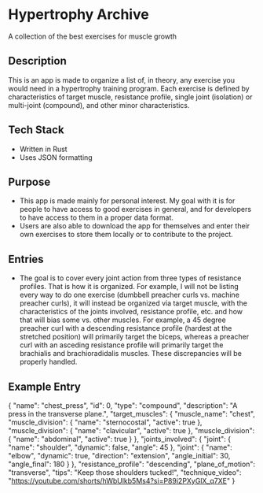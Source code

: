 # Hypertrophy Archive
A collection of the best exercises for muscle growth

## Description
This is an app is made to organize a list of, in theory, any exercise you would need in a hypertrophy training program. Each exercise is defined by characteristics of target muscle, resistance profile, single joint (isolation) or multi-joint (compound), and other minor characteristics.

## Tech Stack
- Written in Rust
- Uses JSON formatting 

## Purpose
- This app is made mainly for personal interest. My goal with it is for people to have access to good exercises in general, and for developers to have access to them in a proper data format.
- Users are also able to download the app for themselves and enter their own exercises to store them locally or to contribute to the project.

## Entries
- The goal is to cover every joint action from three types of resistance profiles. That is how it is organized. For example, I will not be listing every way to do one exercise (dumbbell preacher curls vs. machine preacher curls), it will instead be organized via target muscle, with the characteristics of the joints involved, resistance profile, etc. and how that will bias some vs. other muscles. For example, a 45 degree preacher curl with a descending resistance profile (hardest at the stretched position) will primarily target the biceps, whereas a preacher curl with an asceding resistance profile will primarily target the brachialis and brachioradidalis muscles. These discrepancies will be properly handled.

## Example Entry
{
	"name": "chest_press",
	"id": 0,
	"type": "compound",
	"description": "A press in the transverse plane.",
	"target_muscles": {
		"muscle_name": "chest",
		"muscle_division": {
			"name": "sternocostal",
			"active": true
		},
		"muscle_division": {
			"name": "clavicular",
			"active": true
		},
		"muscle_division": {
			"name": "abdominal",
			"active": true
		}
	},
	"joints_involved": {
		"joint": {
			"name": "shoulder",
			"dynamic": false,
			"angle": 45
		},
		"joint": {
			"name": "elbow",
			"dynamic": true,
			"direction": "extension",
			"angle_initial": 30,
			"angle_final": 180
		}
	},
	"resistance_profile": "descending",
	"plane_of_motion": "transverse",
	"tips": "Keep those shoulders tucked!",
	"technique_video": "https://youtube.com/shorts/hWbUlkb5Ms4?si=P89i2PXyGlX_q7XE"
}
